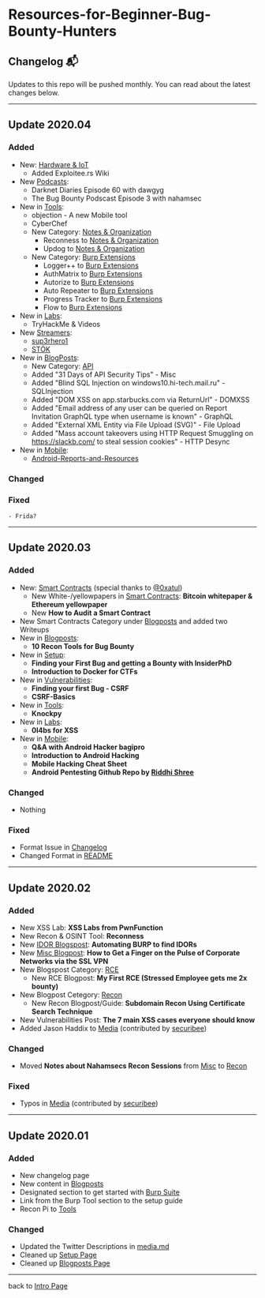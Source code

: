 # Resources-for-Beginner-Bug-Bounty-Hunters

## Changelog 📬

Updates to this repo will be pushed monthly. You can read about the latest changes below.

---
## Update 2020.04
### Added
- New: [Hardware & IoT](/assets/hardware.md)
    - Added Exploitee.rs Wiki
- New [Podcasts](/assets/media.md#Podcasts):
    - Darknet Diaries Episode 60 with dawgyg
    - The Bug Bounty Podscast Episode 3 with nahamsec
- New in [Tools](/assets/tools.md):
    - objection - A new Mobile tool
    - CyberChef
    - New Category: [Notes & Organization](/assets/tools.md#Notes-&-Organization)
        - Reconness to [Notes & Organization](/assets/tools.md#Notes-&-Organization)
        - Updog to [Notes & Organization](/assets/tools.md#Notes-&-Organization)
    - New Category: [Burp Extensions](/assets/tools.md#Burp-Extensions)
        - Logger++ to [Burp Extensions](/assets/tools.md#Burp-Extensions)
        - AuthMatrix to [Burp Extensions](/assets/tools.md#Burp-Extensions) 
        - Autorize to [Burp Extensions](/assets/tools.md#Burp-Extensions) 
        - Auto Repeater to [Burp Extensions](/assets/tools.md#Burp-Extensions) 
        - Progress Tracker to [Burp Extensions](/assets/tools.md#Burp-Extensions)
        - Flow to [Burp Extensions](/assets/tools.md#Burp-Extensions)
- New in [Labs](/assets/labs.md):
    - TryHackMe & Videos
- New [Streamers](/assets/media.md#Streamers):
    - [sup3rhero1](https://www.twitch.tv/sup3rhero1)
    - [STÖK](https://www.twitch.tv/stokfredrik)
- New in [BlogPosts](/assets/blogposts.md):
    - New Category: [API](/assets/blogposts.md#API)
    - Added "31 Days of API Security Tips" - Misc
    - Added "Blind SQL Injection on windows10.hi-tech.mail.ru" - SQLInjection
    - Added "DOM XSS on app.starbucks.com via ReturnUrl" - DOMXSS
    - Added "Email address of any user can be queried on Report Invitation GraphQL type when username is known" - GraphQL
    - Added "External XML Entity via File Upload (SVG)" - File Upload
    - Added "Mass account takeovers using HTTP Request Smuggling on https://slackb.com/ to steal session cookies" - HTTP Desync
- New in [Mobile](/assets/mobile.md):
    - [Android-Reports-and-Resources](https://github.com/B3nac/Android-Reports-and-Resources)
### Changed
### Fixed
    - Frida?



---
## Update 2020.03
### Added
- New: [Smart Contracts](/assets/smartcon.md) (special thanks to [@0xatul](https://twitter.com/0xatul))
    - New White-/yellowpapers in [Smart Contracts](/assets/smartcon.md): 
    **Bitcoin whitepaper & Ethereum yellowpaper**
    - New **How to Audit a Smart Contract** 
- New Smart Contracts Category under [Blogposts](/assets/blogposts.md#Smart-Contracts) and added two Writeups
- New in [Blogposts](/assets/blogposts.md): 
    - **10 Recon Tools for Bug Bounty**
- New in [Setup](/assets/setup.md): 
    - **Finding your First Bug and getting a Bounty with InsiderPhD**
    - **Introduction to Docker for CTFs**
- New in [Vulnerabilities](/assets/vulns.md):
    - **Finding your first Bug - CSRF**
    - **CSRF-Basics**
- New in [Tools](/assets/tools.md): 
    - **Knockpy**
- New in [Labs](/assets/labs.md):
    - **0l4bs for XSS**
- New in [Mobile](/assets/mobile.md):
    - **Q&A with Android Hacker bagipro**
    - **Introduction to Android Hacking**
    - **Mobile Hacking Cheat Sheet**
    - **Android Pentesting Github Repo by [Riddhi Shree](https://github.com/riddhi-shree)**

### Changed
- Nothing
### Fixed
- Format Issue in [Changelog](/assets/changelog.md)
- Changed Format in [README](/assets/README.md)


---
## Update 2020.02
### Added
- New XSS Lab: **XSS Labs from PwnFunction**
- New Recon & OSINT Tool: **Reconness**
- New [IDOR Blogspost](/assets/blogposts.md#IDOR): **Automating BURP to find IDORs**
- New [Misc Blogpost](/assets/blogposts.md#Misc): **How to Get a Finger on the Pulse of Corporate Networks via the SSL VPN**
- New Blogspost Category: [RCE](/assets/blogposts.md#RCE)
    - New RCE Blogpost: **My First RCE (Stressed Employee gets me 2x bounty)**
- New Blogpost Cetegory: [Recon](/assets/blogposts.md#Recon)
    - New Recon Blogpost/Guide: **Subdomain Recon Using Certificate Search Technique**
- New Vulnerabilities Post: **The 7 main XSS cases everyone should know**
- Added Jason Haddix to [Media](/assets/media.md) (contributed by [securibee](https://github.com/securibee))

### Changed
- Moved **Notes about Nahamsecs Recon Sessions** from [Misc](/assets/blogposts.md#Misc) to [Recon](/assets/blogposts.md#Recon)

### Fixed
- Typos in [Media](/assets/media.md) (contributed by [securibee](https://github.com/securibee))

---

## Update 2020.01
### Added
- New changelog page
- New content in [Blogposts](/assets/blogposts.md)
- Designated section to get started with [Burp Suite](/assets/setup.md#setup)
- Link from the Burp Tool section to the setup guide
- Recon Pi to [Tools](/assets/tools.md#others)

### Changed
- Updated the Twitter Descriptions in [media.md](/assets/media.md)
- Cleaned up [Setup Page](/assets/setup.md)
- Cleaned up [Blogposts Page](/assets/blogposts.md)
---
back to [Intro Page](/README.md)